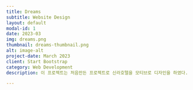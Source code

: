 ```yaml
---
title: Dreams
subtitle: Website Design
layout: default
modal-id: 1
date: 2023-03
img: dreams.png
thumbnail: dreams-thumbnail.png
alt: image-alt
project-date: March 2023
client: Start Bootstrap
category: Web Development
description: 이 프로젝트는 처음만든 프로젝트로 신라호텔을 모티브로 디자인을 하였다.

---
```

